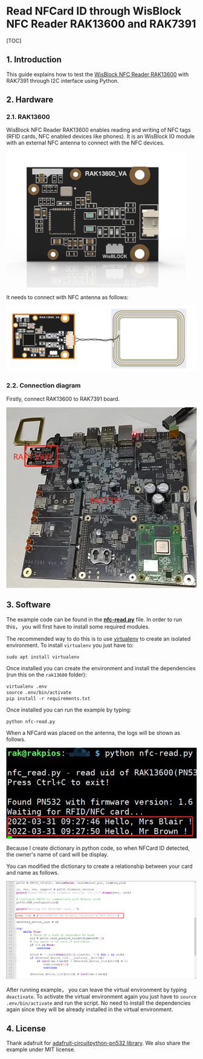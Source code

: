 # Read NFCard ID through WisBlock NFC Reader RAK13600 and RAK7391

[TOC]

## 1. Introduction

This guide explains how to test the [WisBlock NFC Reader RAK13600](https://store.rakwireless.com/products/rak13600-wisblock-nfc-reader?_pos=1&_sid=dcf6710e6&_ss=r) with RAK7391 through I2C interface using Python. 



## 2. Hardware

### 2.1. RAK13600

WisBlock NFC Reader RAK13600 enables reading and writing of NFC tags (RFID cards, NFC enabled devices like phones). It is an WisBlock IO module with an external NFC antenna to connect with the NFC devices.

![image-20220331154317502](assets/image-20220331154317502.png)

 It needs to connect with NFC antenna as follows:

![1648712756](assets/1648712756.png)   



### 2.2. Connection diagram

Firstly, connect RAK13600  to RAK7391 board.

![image-20220331153530405](assets/image-20220331153530405.png)

## 3. Software

The example code can be found in the [**nfc-read.py**](https://git.rak-internal.net/product-rd/gateway/wis-developer/rak7391/wisblock-python/-/tree/dev/interface/rak13600) file. In order to run this， you will first have to install some required modules. 

The recommended way to do this is to use [virtualenv](https://virtualenv.pypa.io/en/latest/) to create an isolated environment. To install `virtualenv` you just have to:

```
sudo apt install virtualenv
```

Once installed you can create the environment and install the dependencies (run this on the `rak13600` folder):

```
virtualenv .env
source .env/bin/activate
pip install -r requirements.txt
```

Once installed you can run the example by typing:

```
python nfc-read.py
```

When a NFCard was placed on the antenna, the logs will be shown as follows.

![image-20220331162857075](assets/image-20220331162857075.png)

Because I create dictionary  in python code, so when NFCard ID detected,  the owner's name of card will be display.

You can modified the dictionary to create a relationship between your card and name as follows.

![image-20220331163721883](assets/image-20220331163721883.png)



After running example， you can leave the virtual environment by typing `deactivate`. To activate the virtual environment again you just have to `source .env/bin/activate` and run the script. No need to install the dependencies again since they will be already installed in the virtual environment.



## 4. License

Thank adafruit for [adafruit-circuitpython-pn532 library](https://pypi.org/project/adafruit-circuitpython-pn532/). We also share the example under MIT license.

